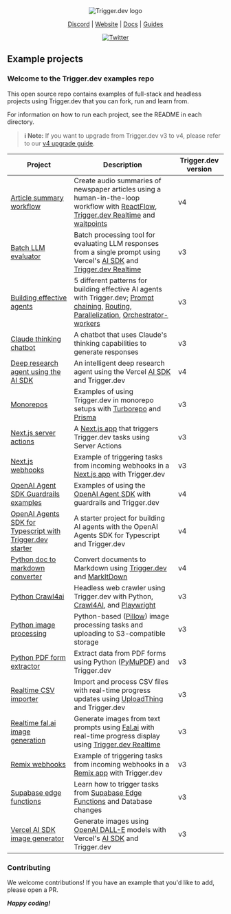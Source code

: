 <div align="center">
<picture>
  <source media="(prefers-color-scheme: dark)" srcset="https://imagedelivery.net/3TbraffuDZ4aEf8KWOmI_w/a45d1fa2-0ae8-4a39-4409-f4f934bfae00/public">
  <source media="(prefers-color-scheme: light)" srcset="https://imagedelivery.net/3TbraffuDZ4aEf8KWOmI_w/3f5ad4c1-c4c8-4277-b622-290e7f37bd00/public">
  <img alt="Trigger.dev logo" src="https://imagedelivery.net/3TbraffuDZ4aEf8KWOmI_w/a45d1fa2-0ae8-4a39-4409-f4f934bfae00/public">
</picture>

[Discord](https://trigger.dev/discord) | [Website](https://trigger.dev) | [Docs](https://trigger.dev/docs) | [Guides](https://trigger.dev/docs/guides)

[![Twitter](https://img.shields.io/twitter/url/https/twitter.com/triggerdotdev.svg?style=social&label=Follow%20%40trigger.dev)](https://twitter.com/triggerdotdev)

</div>

## Example projects

### Welcome to the Trigger.dev examples repo

This open source repo contains examples of full-stack and headless projects using Trigger.dev that you can fork, run and learn from.

For information on how to run each project, see the README in each directory.

> **ℹ️ Note:** If you want to upgrade from Trigger.dev v3 to v4, please refer to our [v4 upgrade guide](https://trigger.dev/docs/v4-upgrade-guide).

| Project                                                                                              | Description                                                                                                                                                                                                                                                                                                                                                                                                                          | Trigger.dev version |
| ---------------------------------------------------------------------------------------------------- | ------------------------------------------------------------------------------------------------------------------------------------------------------------------------------------------------------------------------------------------------------------------------------------------------------------------------------------------------------------------------------------------------------------------------------------ | ------------------- |
| [Article summary workflow](/article-summary-workflow)                                                | Create audio summaries of newspaper articles using a human-in-the-loop workflow with [ReactFlow](https://reactflow.dev/), [Trigger.dev Realtime](https://trigger.dev/docs/realtime/overview) and [waitpoints](https://trigger.dev/blog/v4-beta-launch#waitpoints)                                                                                                                                                                    | v4                  |
| [Batch LLM evaluator](/batch-llm-evaluator)                                                          | Batch processing tool for evaluating LLM responses from a single prompt using Vercel's [AI SDK](https://sdk.vercel.ai/docs/introduction) and [Trigger.dev Realtime](https://trigger.dev/docs/realtime/overview)                                                                                                                                                                                                                      | v3                  |
| [Building effective agents](/building-effective-agents)                                              | 5 different patterns for building effective AI agents with Trigger.dev; [Prompt chaining](/building-effective-agents/src/trigger/trigger/translate-copy.ts), [Routing](/building-effective-agents/src/trigger/trigger/routing-questions.ts), [Parallelization](/building-effective-agents/src/trigger/trigger/parallel-llm-calls.ts), [Orchestrator-workers](/building-effective-agents/src/trigger/trigger/orchestrator-workers.ts) | v3                  |
| [Claude thinking chatbot](/claude-thinking-chatbot)                                                  | A chatbot that uses Claude's thinking capabilities to generate responses                                                                                                                                                                                                                                                                                                                                                             | v3                  |
| [Deep research agent using the AI SDK](/vercel-ai-sdk-deep-research-agent/)                          | An intelligent deep research agent using the Vercel [AI SDK](https://sdk.vercel.ai/docs/introduction) and Trigger.dev                                                                                                                                                                                                                                                                                                                | v4                  |
| [Monorepos](/monorepos)                                                                              | Examples of using Trigger.dev in monorepo setups with [Turborepo](https://turbo.build/) and [Prisma](https://www.prisma.io/)                                                                                                                                                                                                                                                                                                         | v3                  |
| [Next.js server actions](/nextjs-server-actions)                                                     | A [Next.js app](https://nextjs.org/) that triggers Trigger.dev tasks using Server Actions                                                                                                                                                                                                                                                                                                                                            | v3                  |
| [Next.js webhooks](/nextjs-webhooks)                                                                 | Example of triggering tasks from incoming webhooks in a [Next.js app](https://nextjs.org/) with Trigger.dev                                                                                                                                                                                                                                                                                                                          | v3                  |
| [OpenAI Agent SDK Guardrails examples](/openai-agent-sdk-guardrails-examples)                        | Examples of using the [OpenAI Agent SDK](https://openai.github.io/openai-agents-python/) with guardrails and Trigger.dev                                                                                                                                                                                                                                                                                                             | v4                  |
| [OpenAI Agents SDK for Typescript with Trigger.dev starter](/openai-agents-sdk-with-trigger-starter) | A starter project for building AI agents with the OpenAI Agents SDK for Typescript and Trigger.dev                                                                                                                                                                                                                                                                                                                                   | v4                  |
| [Python doc to markdown converter](/python-doc-to-markdown-converter)                                | Convert documents to Markdown using [Trigger.dev](https://trigger.dev) and [MarkItDown](https://github.com/microsoft/markitdown)                                                                                                                                                                                                                                                                                                     | v4                  |
| [Python Crawl4ai](/python-crawl4ai)                                                                  | Headless web crawler using Trigger.dev with Python, [Crawl4AI](https://github.com/triggerdotdev/examples/tree/main/python-crawl4ai), and [Playwright](https://playwright.dev/)                                                                                                                                                                                                                                                       | v3                  |
| [Python image processing](/python-image-processing)                                                  | Python-based ([Pillow](https://pillow.readthedocs.io/en/stable/)) image processing tasks and uploading to S3-compatible storage                                                                                                                                                                                                                                                                                                      | v3                  |
| [Python PDF form extractor](/python-pdf-form-extractor)                                              | Extract data from PDF forms using Python ([PyMuPDF](https://pypi.org/project/PyMuPDF/)) and Trigger.dev                                                                                                                                                                                                                                                                                                                              | v3                  |
| [Realtime CSV importer](/realtime-csv-importer)                                                      | Import and process CSV files with real-time progress updates using [UploadThing](https://uploadthing.com/) and Trigger.dev                                                                                                                                                                                                                                                                                                           | v3                  |
| [Realtime fal.ai image generation](/realtime-fal-ai-image-generation)                                | Generate images from text prompts using [Fal.ai](https://fal.ai/) with real-time progress display using [Trigger.dev Realtime](https://trigger.dev/docs/realtime/overview)                                                                                                                                                                                                                                                           | v3                  |
| [Remix webhooks](/remix-webhooks)                                                                    | Example of triggering tasks from incoming webhooks in a [Remix app](https://remix.run/) with Trigger.dev                                                                                                                                                                                                                                                                                                                             | v3                  |
| [Supabase edge functions](/supabase-edge-functions)                                                  | Learn how to trigger tasks from [Supabase Edge Functions](https://supabase.com/docs/guides/functions) and Database changes                                                                                                                                                                                                                                                                                                           | v3                  |
| [Vercel AI SDK image generator](/vercel-ai-sdk-image-generator)                                      | Generate images using [OpenAI DALL-E](https://openai.com/dall-e) models with Vercel's [AI SDK](https://sdk.vercel.ai/docs/introduction) and Trigger.dev                                                                                                                                                                                                                                                                              | v3                  |

### Contributing

We welcome contributions! If you have an example that you'd like to add, please open a PR.

**_Happy coding!_**
